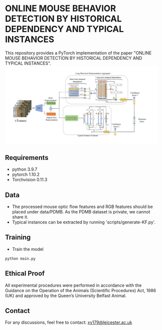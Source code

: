 # ONLINE MOUSE BEHAVIOR DETECTION BY HISTORICAL DEPENDENCY AND TYPICAL INSTANCES
This repository provides a PyTorch implementation of the paper "ONLINE MOUSE BEHAVIOR DETECTION BY HISTORICAL DEPENDENCY AND TYPICAL INSTANCES".
![image](https://github.com/Seabook-Y/OMBD/blob/main/pipeline.png)
## Requirements
* python 3.9.7
* pytorch 1.10.2
* Torchvision 0.11.3
## Data
* The processed mouse optic flow features and RGB features should be placed under data/PDMB. As the PDMB dataset is private, we cannot share it.
* Typical instances can be extracted by running 'scripts/generate-KF.py'.
## Training
* Train the model
```
python main.py
```
## Ethical Proof
All experimental procedures were performed in accordance with the Guidance on the Operation of the Animals (Scientific Procedures) Act, 1986 (UK) and approved by the Queen’s University Belfast Animal.
## Contact
For any discussions, feel free to contact: xy179@leicester.ac.uk

